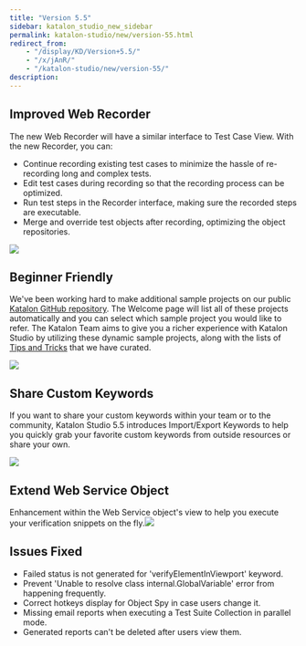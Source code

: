 ```yaml
---
title: "Version 5.5"
sidebar: katalon_studio_new_sidebar
permalink: katalon-studio/new/version-55.html
redirect_from:
    - "/display/KD/Version+5.5/"
    - "/x/jAnR/"
    - "/katalon-studio/new/version-55/"
description:
---
```

Improved Web Recorder
---------------------

The new Web Recorder will have a similar interface to Test Case View. With the new Recorder, you can:

*   Continue recording existing test cases to minimize the hassle of re-recording long and complex tests.
*   Edit test cases during recording so that the recording process can be optimized. 
*   Run test steps in the Recorder interface, making sure the recorded steps are executable.
*   Merge and override test objects after recording, optimizing the object repositories.

![](../../images/katalon-studio/new/version-55/Screen-Shot-2018-06-27-at-11.23.30.png)

Beginner Friendly
-----------------

We've been working hard to make additional sample projects on our public [Katalon GitHub repository](https://github.com/katalon-studio-samples). The Welcome page will list all of these projects automatically and you can select which sample project you would like to refer. The Katalon Team aims to give you a richer experience with Katalon Studio by utilizing these dynamic sample projects, along with the lists of [Tips and Tricks](/x/PgXR) that we have curated.

![](../../images/katalon-studio/new/version-55/image2018-7-6-113A353A3.png)

Share Custom Keywords
---------------------

If you want to share your custom keywords within your team or to the community, Katalon Studio 5.5 introduces Import/Export Keywords to help you quickly grab your favorite custom keywords from outside resources or share your own.

![](../../images/katalon-studio/new/version-55/image2018-6-21-113A383A45.png)

Extend Web Service Object
-------------------------

Enhancement within the Web Service object's view to help you execute your verification snippets on the fly.![](../../images/katalon-studio/new/version-55/Untitled.png)

Issues Fixed 
-------------

*   Failed status is not generated for 'verifyElementInViewport' keyword.
*   Prevent 'Unable to resolve class internal.GlobalVariable' error from happening frequently. 
*   Correct hotkeys display for Object Spy in case users change it.
*   Missing email reports when executing a Test Suite Collection in parallel mode.
*   Generated reports can't be deleted after users view them.